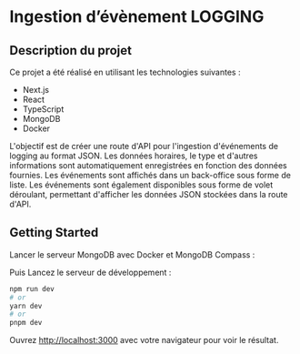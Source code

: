 # Ingestion d’évènement LOGGING


## Description du projet

Ce projet a été réalisé en utilisant les technologies suivantes : 
- Next.js 
- React 
- TypeScript
- MongoDB
- Docker

L'objectif est de créer une route d'API pour l'ingestion d'événements de logging au format JSON. Les données horaires, le type et d'autres informations sont automatiquement enregistrées en fonction des données fournies. Les événements sont affichés dans un back-office sous forme de liste. Les événements sont également disponibles sous forme de volet déroulant, permettant d'afficher les données JSON stockées dans la route d'API.


## Getting Started

Lancer le serveur MongoDB avec Docker et MongoDB Compass :


Puis Lancez le serveur de développement :

```bash
npm run dev
# or
yarn dev
# or
pnpm dev
```

Ouvrez [http://localhost:3000](http://localhost:3000) avec votre navigateur pour voir le résultat.


